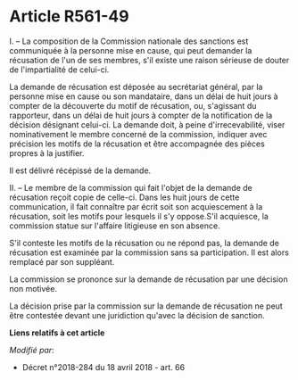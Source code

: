 # Article R561-49

I. – La composition de la Commission nationale des sanctions est communiquée à la personne mise en cause, qui peut demander
la récusation de l'un de ses membres, s'il existe une raison sérieuse de douter de l'impartialité de celui-ci.

La demande de récusation est déposée au secrétariat général, par la personne mise en cause ou son mandataire, dans un délai
de huit jours à compter de la découverte du motif de récusation, ou, s'agissant du rapporteur, dans un délai de huit jours à
compter de la notification de la décision désignant celui-ci. La demande doit, à peine d'irrecevabilité, viser nominativement
le membre concerné de la commission, indiquer avec précision les motifs de la récusation et être accompagnée des pièces
propres à la justifier.

Il est délivré récépissé de la demande.

II. – Le membre de la commission qui fait l'objet de la demande de récusation reçoit copie de celle-ci. Dans les huit jours
de cette communication, il fait connaître par écrit soit son acquiescement à la récusation, soit les motifs pour lesquels il
s'y oppose.S'il acquiesce, la commission statue sur l'affaire litigieuse en son absence.

S'il conteste les motifs de la récusation ou ne répond pas, la demande de récusation est examinée par la commission sans sa
participation. Il est alors remplacé par son suppléant.

La commission se prononce sur la demande de récusation par une décision non motivée.

La décision prise par la commission sur la demande de récusation ne peut être contestée devant une juridiction qu'avec la
décision de sanction.

**Liens relatifs à cet article**

_Modifié par_:

  - Décret n°2018-284 du 18 avril 2018 - art. 66
